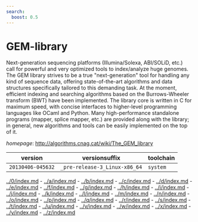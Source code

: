 ```yaml
---
search:
  boost: 0.5
---
```

# GEM-library

Next-generation sequencing platforms (Illumina/Solexa, ABI/SOLiD, etc.)   call for powerful and very optimized tools to index/analyze huge genomes. The GEM library   strives to be a true "next-generation" tool for handling any kind of sequence data, offering   state-of-the-art algorithms and data structures specifically tailored to this demanding task.   At the moment, efficient indexing and searching algorithms based on the Burrows-Wheeler   transform (BWT) have been implemented. The library core is written in C for maximum speed,   with concise interfaces to higher-level programming languages like OCaml and Python.   Many high-performance standalone programs (mapper, splice mapper, etc.) are provided along   with the library; in general, new algorithms and tools can be easily implemented on the top of it.

*homepage*: <http://algorithms.cnag.cat/wiki/The_GEM_library>

version | versionsuffix | toolchain
--------|---------------|----------
``20130406-045632`` | ``_pre-release-3_Linux-x86_64`` | ``system``

[../0/index.md](0) - [../a/index.md](a) - [../b/index.md](b) - [../c/index.md](c) - [../d/index.md](d) - [../e/index.md](e) - [../f/index.md](f) - [../g/index.md](g) - [../h/index.md](h) - [../i/index.md](i) - [../j/index.md](j) - [../k/index.md](k) - [../l/index.md](l) - [../m/index.md](m) - [../n/index.md](n) - [../o/index.md](o) - [../p/index.md](p) - [../q/index.md](q) - [../r/index.md](r) - [../s/index.md](s) - [../t/index.md](t) - [../u/index.md](u) - [../v/index.md](v) - [../w/index.md](w) - [../x/index.md](x) - [../y/index.md](y) - [../z/index.md](z)

